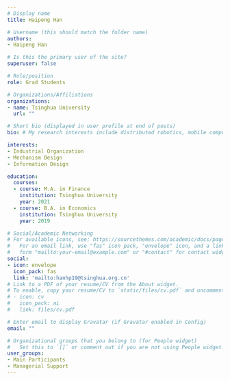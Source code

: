 ```yaml
---
# Display name
title: Haipeng Han

# Username (this should match the folder name)
authors:
- Haipeng Han

# Is this the primary user of the site?
superuser: false

# Role/position
role: Grad Students

# Organizations/Affiliations
organizations:
- name: Tsinghua University
  url: ""

# Short bio (displayed in user profile at end of posts)
bio: # My research interests include distributed robotics, mobile computing and programmable matter.

interests:
- Industrial Organization
- Mechanism Design
- Information Design

education:
  courses:
  - course: M.A. in Finance
    institution: Tsinghua University
    year: 2021
  - course: B.A. in Economics
    institution: Tsinghua University
    year: 2019

# Social/Academic Networking
# For available icons, see: https://sourcethemes.com/academic/docs/page-builder/#icons
#   For an email link, use "fas" icon pack, "envelope" icon, and a link in the
#   form "mailto:your-email@example.com" or "#contact" for contact widget.
social:
- icon: envelope
  icon_pack: fas
  link: 'mailto:hanhp19@tsinghua.org.cn'
# Link to a PDF of your resume/CV from the About widget.
# To enable, copy your resume/CV to `static/files/cv.pdf` and uncomment the lines below.
# - icon: cv
#   icon_pack: ai
#   link: files/cv.pdf

# Enter email to display Gravatar (if Gravatar enabled in Config)
email: ""

# Organizational groups that you belong to (for People widget)
#   Set this to `[]` or comment out if you are not using People widget.
user_groups:
- Main Participants
- Managerial Support
---
```

